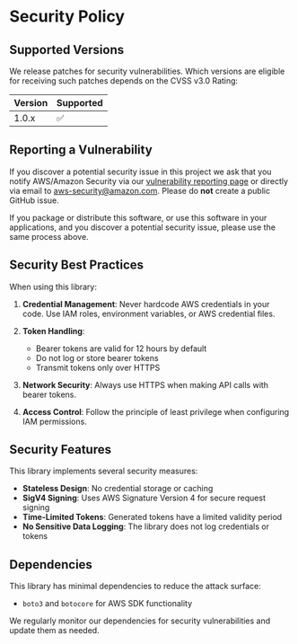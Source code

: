 # Security Policy

## Supported Versions

We release patches for security vulnerabilities. Which versions are eligible for receiving such patches depends on the CVSS v3.0 Rating:

| Version | Supported          |
| ------- | ------------------ |
| 1.0.x   | :white_check_mark: |

## Reporting a Vulnerability

If you discover a potential security issue in this project we ask that you notify AWS/Amazon Security via our [vulnerability reporting page](http://aws.amazon.com/security/vulnerability-reporting/) or directly via email to aws-security@amazon.com. Please do **not** create a public GitHub issue.

If you package or distribute this software, or use this software in your applications, and you discover a potential security issue, please use the same process above.

## Security Best Practices

When using this library:

1. **Credential Management**: Never hardcode AWS credentials in your code. Use IAM roles, environment variables, or AWS credential files.

2. **Token Handling**: 
   - Bearer tokens are valid for 12 hours by default
   - Do not log or store bearer tokens
   - Transmit tokens only over HTTPS

3. **Network Security**: Always use HTTPS when making API calls with bearer tokens.

4. **Access Control**: Follow the principle of least privilege when configuring IAM permissions.

## Security Features

This library implements several security measures:

- **Stateless Design**: No credential storage or caching
- **SigV4 Signing**: Uses AWS Signature Version 4 for secure request signing
- **Time-Limited Tokens**: Generated tokens have a limited validity period
- **No Sensitive Data Logging**: The library does not log credentials or tokens

## Dependencies

This library has minimal dependencies to reduce the attack surface:
- `boto3` and `botocore` for AWS SDK functionality

We regularly monitor our dependencies for security vulnerabilities and update them as needed.
